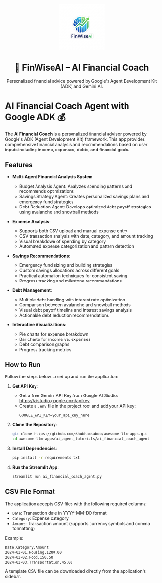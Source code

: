 <p align="center">
  <img src="logo.png" alt="FinWiseAI Logo" width="150"/>
</p>

<h1 align="center">💸 FinWiseAI – AI Financial Coach</h1>

<p align="center">
  Personalized financial advice powered by Google's Agent Development Kit (ADK) and Gemini AI.
</p>


# AI Financial Coach Agent with Google ADK 💰

The **AI Financial Coach** is a personalized financial advisor powered by Google's ADK (Agent Development Kit) framework. This app provides comprehensive financial analysis and recommendations based on user inputs including income, expenses, debts, and financial goals.

## Features

- **Multi-Agent Financial Analysis System**
    - Budget Analysis Agent: Analyzes spending patterns and recommends optimizations
    - Savings Strategy Agent: Creates personalized savings plans and emergency fund strategies
    - Debt Reduction Agent: Develops optimized debt payoff strategies using avalanche and snowball methods

- **Expense Analysis**:
  - Supports both CSV upload and manual expense entry
  - CSV transaction analysis with date, category, and amount tracking
  - Visual breakdown of spending by category
  - Automated expense categorization and pattern detection

- **Savings Recommendations**:
  - Emergency fund sizing and building strategies
  - Custom savings allocations across different goals
  - Practical automation techniques for consistent saving
  - Progress tracking and milestone recommendations

- **Debt Management**:
  - Multiple debt handling with interest rate optimization
  - Comparison between avalanche and snowball methods
  - Visual debt payoff timeline and interest savings analysis
  - Actionable debt reduction recommendations

- **Interactive Visualizations**:
  - Pie charts for expense breakdown
  - Bar charts for income vs. expenses
  - Debt comparison graphs
  - Progress tracking metrics


## How to Run

Follow the steps below to set up and run the application:

1. **Get API Key**:
   - Get a free Gemini API Key from Google AI Studio: https://aistudio.google.com/apikey
   - Create a `.env` file in the project root and add your API key:
     ```
     GOOGLE_API_KEY=your_api_key_here
     ```

2. **Clone the Repository**:
   ```bash
   git clone https://github.com/Shubhamsaboo/awesome-llm-apps.git
   cd awesome-llm-apps/ai_agent_tutorials/ai_financial_coach_agent
   ```

3. **Install Dependencies**:
   ```bash
   pip install -r requirements.txt
   ```

4. **Run the Streamlit App**:
   ```bash
   streamlit run ai_financial_coach_agent.py
   ```

## CSV File Format

The application accepts CSV files with the following required columns:
- `Date`: Transaction date in YYYY-MM-DD format
- `Category`: Expense category
- `Amount`: Transaction amount (supports currency symbols and comma formatting)

Example:
```csv
Date,Category,Amount
2024-01-01,Housing,1200.00
2024-01-02,Food,150.50
2024-01-03,Transportation,45.00
```

A template CSV file can be downloaded directly from the application's sidebar.
